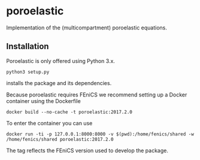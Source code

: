 # poroelastic
Implementation of the (multicompartment) poroelastic equations.

## Installation
Poroelastic is only offered using Python 3.x.
```
python3 setup.py
```
installs the package and its dependencies.

Because poroelastic requires FEniCS we recommend setting up a Docker container
using the Dockerfile
```
docker build --no-cache -t poroelastic:2017.2.0
```
To enter the container you can use
```
docker run -ti -p 127.0.0.1:8000:8000 -v $(pwd):/home/fenics/shared -w /home/fenics/shared poroelastic:2017.2.0
```
The tag reflects the FEniCS version used to develop the package.
